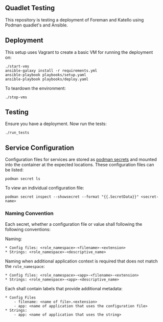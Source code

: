 ## Quadlet Testing

This repository is testing a deployment of Foreman and Katello using Podman quadlet's and Ansible.

## Deployment

This setup uses Vagrant to create a basic VM for running the deployment on:

```
./start-vms
ansible-galaxy install -r requirements.yml
ansible-playbook playbooks/setup.yaml
ansible-playbook playbooks/deploy.yaml
```

To teardown the environment:

```
./stop-vms
```

## Testing

Ensure you have a deployment. Now run the tests:

```
./run_tests
```

## Service Configuration

Configuration files for services are stored as [podman secrets](https://docs.podman.io/en/latest/markdown/podman-secret-create.1.html) and mounted into the container at the expected locations. These configuration files can be listed:

```
podman secret ls
```

To view an individual configuration file:

```
podman secret inspect --showsecret --format "{{.SecretData}}" <secret-name>
```

### Naming Convention

Each secret, whether a configuration file or value shall following the following conventions:

Naming:

    * Config files: <role_namespace>-<filename>-<extension>
    * Strings: <role_namespace>-<descriptive_name>

Naming when additional application context is required that does not match the `role_namespace`:

    * Config files: <role_namespace>-<app>-<filename>-<extension>
    * Strings: <role_namespace>-<app>-<descriptive_name>

Each shall contain labels that provide additional metadata:

    * Config Files
        - filename: <name of file>.<extension>
        - app: <name of application that uses the configuration file>
    * Strings:
        - app: <name of application that uses the string>
